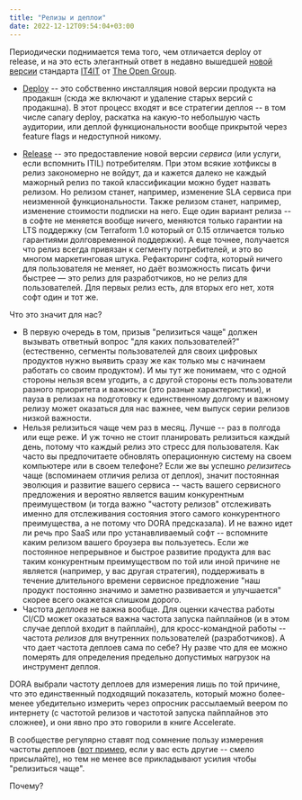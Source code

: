 ```yaml
---
title: "Релизы и деплои"
date: 2022-12-12T09:54:04+03:00
---
```


Периодически поднимается тема того, чем отличается deploy от release, и на это есть элегантный ответ в недавно вышедшей [новой версии](https://pubs.opengroup.org/it4it/3.0/standard/_book-html.html) стандарта [IT4IT](https://pubs.opengroup.org/it4it/) от [The Open Group](https://www.opengroup.org/).

- [Deploy](https://pubs.opengroup.org/it4it/3.0/standard/VSs_IT4IT-Value-Streams.html#VS_Deploy) -- это собственно инсталляция новой версии продукта на продакшн (сюда же включают и удаление старых версий с продакшна). В этот процесс входят и все стратегии деплоя -- в том числе canary deploy, раскатка на какую-то небольшую часть аудитории, или деплой функциональности вообще прикрытой через feature flags и недоступной никому.

- [Release](https://pubs.opengroup.org/it4it/3.0/standard/VSs_IT4IT-Value-Streams.html#VS_Release) -- это предоставление новой версии _сервиса_ (или услуги, если вспомнить ITIL) потребителям.
При этом всякие хотфиксы в релиз закономерно не войдут, да и кажется далеко не каждый мажорный релиз по такой классификации можно будет назвать релизом. Но релизом станет, например, изменение SLA сервиса при неизменной функциональности. Также релизом станет, например, изменение стоимости подписки на него. Еще один вариант релиза -- в софте не меняется вообще ничего, меняются только гарантии на LTS поддержку (см Terraform 1.0 который от 0.15 отличается только гарантиями долговременной поддержки).
А еще точнее, получается что релиз всегда привязан к сегменту потребителей, и это во многом маркетинговая штука. Рефакторинг софта, который ничего для пользователя не меняет, но даёт возможность писать фичи быстрее — это релиз для разработчиков, но не релиз для пользователей. Для первых релиз есть, для вторых его нет, хотя софт один и тот же.

Что это значит для нас?

- В первую очередь в том, призыв "релизиться чаще" должен вызывать ответный вопрос "для каких пользователей?" (естественно, сегменты пользователей для своих цифровых продуктов нужно выявить сразу же как только мы с начинаем работать со своим продуктом). И мы тут же понимаем, что с одной стороны нельзя всем угодить, а с другой стороны есть пользователи разного приоритета и важности (это разные характеристики), и пауза в релизах на подготовку к единственному долгому и важному релизу может оказаться для нас важнее, чем выпуск серии релизов низкой важности.
- Нельзя релизиться чаще чем раз в месяц. Лучше -- раз в полгода или еще реже. И уж точно не стоит планировать релизиться каждый день, потому что каждый релиз это стресс для пользователя. Как часто вы предпочитаете обновлять операционную систему на своем компьютере или в своем телефоне? Если же вы успешно _релизитесь_ чаще (вспоминаем отличия релиза от деплоя), значит постоянная эволюция и развитие вашего сервиса -- часть вашего сервисного предложения и вероятно является вашим конкурентным преимуществом (и тогда важно "частоту релизов" отслеживать именно для отслеживания состояния этого самого конкурентного преимущества, а не потому что DORA предсказала). И не важно идет ли речь про SaaS или про устанавливаемый софт -- вспомните каким релизом вашего броузера вы пользуетесь. Если же постоянное непрерывное и быстрое развитие продукта для вас таким конкурентным преимуществом по той или иной причине не является (например, у вас другая стратегия), поддерживать в течение длительного времени сервисное предложение "наш продукт постоянно значимо и заметно развивается и улучшается" скорее всего окажется слишком дорого.
- Частота _деплоев_ не важна вообще. Для оценки качества работы CI/CD может оказаться важна частота запуска пайплайнов (и в этом случае деплой входит в пайплайн), для кросс-командной работы -- частота _релизов_ для внутренних пользователей (разработчиков). А что дает частота деплоев сама по себе? Ну разве что для ее можно померять для определения предельно допустимых нагрузок на инструмент деплоя.

DORA выбрали частоту деплоев для измерения лишь по той причине, что это единственный подходящий показатель, который можно более-менее убедительно измерить через опросник рассылаемый веером по интернету (с частотой релизов и частотой запуска пайплайнов это сложнее), и они явно про это говорили в книге Accelerate.

В сообществе регулярно ставят под сомнение пользу измерения частоты деплоев ([вот пример](https://dev.to/kmruiz/four-key-metrics-and-team-performance-2p4f), если у вас есть другие -- смело присылайте), но тем не менее все прикладывают усилия чтобы "релизиться чаще".

Почему?
